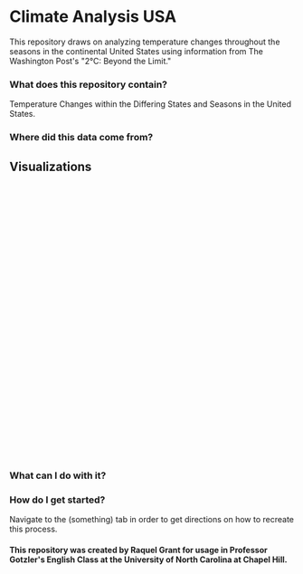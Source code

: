 # Climate Analysis USA

This repository draws on analyzing temperature changes throughout the seasons in the continental United States using information from The Washington Post's "2°C: Beyond the Limit."
### What does this repository contain?

Temperature Changes within the Differing States and Seasons in the United States.
### Where did this data come from?


## Visualizations

<div style="min-height:483px"><Graph></Graph><noscript><img src="https://datawrapper.dwcdn.net/vOH2p/full.png" alt="" /></noscript></div>


### What can I do with it?

### How do I get started?

Navigate to the (something) tab in order to get directions on how to recreate this process. 
#### This repository was created by Raquel Grant for usage in Professor Gotzler's English Class at the University of North Carolina at Chapel Hill. 
